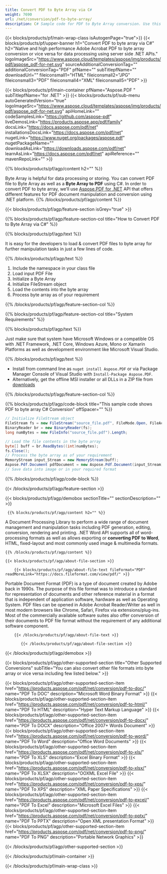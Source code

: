 ```yaml
---
title: Convert PDF to Byte Array via C# 
weight: 7690
url: /net/conversion/pdf-to-byte-array/ 
description: C# Sample code for PDF to Byte Array conversion. Use this code for PDF to Byte Array conversion within VB.NET, Asp.NET or any .NET based application.
---
```


{{< blocks/products/pf/main-wrap-class isAutogenPage="true">}}
{{< blocks/products/pf/upper-banner h1="Convert PDF to byte array via C#" h2="Native and high performance Adobe Acrobat PDF to byte array conversion or vice versa for data processing using server side .NET APIs." logoImageSrc="https://www.aspose.cloud/templates/aspose/img/products/pdf/aspose_pdf-for-net.svg" sourceAdditionalConversionTag="" additionalConversionTag="PDF" pfName="" subTitlepfName="" downloadUrl="" fileiconsmall1="HTML" fileiconsmall2="JPG" fileiconsmall3="PDF" fileiconsmall4="XML" fileiconsmall5="PDF" >}}

{{< blocks/products/pf/main-container pfName="Aspose.PDF " subTitlepfName="for .NET" >}}
{{< blocks/products/pf/sub-menu autoGeneratedVersion="true" logoImageSrc="https://www.aspose.cloud/templates/aspose/img/products/pdf/aspose_pdf-for-net.svg" apiHomeLink="" codeSamplesLink="https://github.com/aspose-pdf" liveDemosLink="https://products.aspose.app/pdf/family" docsLink="https://docs.aspose.com/pdf/net" installationsDocsLink="https://docs.aspose.com/pdf/net" nugetLink="https://www.nuget.org/packages/aspose.pdf" nugetPackageName="" downloadAsLink="https://downloads.aspose.com/pdf/net" learnAsLink="https://docs.aspose.com/pdf/net" apiReference="" mavenRepoLink="" >}}

{{% blocks/products/pf/agp/content h2="" %}}

 Byte Array is helpful for data processing or storing. You can convert PDF file to Byte Array as well as a **Byte Array to PDF** using C#. In order to convert PDF to byte array, we’ll use
 [Aspose.PDF for .NET](https://products.aspose.com/pdf/net) 
 API that offers different features for PDF document manipulation and conversion using .NET platform. 
{{% /blocks/products/pf/agp/content %}}

{{< blocks/products/pf/agp/feature-section isGrey="true" >}}

{{% blocks/products/pf/agp/feature-section-col title="How to Convert PDF to Byte Array via C#" %}}

{{% blocks/products/pf/agp/text %}}

 It is easy for the developers to load & convert PDF files to byte array for further manipulation tasks in just a few lines of code.

{{% /blocks/products/pf/agp/text %}}

1.  Include the namespace in your class file
1.  Load input PDF File
1.  Initialize a Byte Array
1.  Initialize FileStream object
1.  Load the contents into the byte array 
1.  Process byte array as of your requirement

{{% /blocks/products/pf/agp/feature-section-col %}}

{{% blocks/products/pf/agp/feature-section-col title="System Requirements" %}}

{{% blocks/products/pf/agp/text %}}

 Just make sure that system have Microsoft Windows or a compatible OS with .NET Framework, .NET Core, Windows Azure, Mono or Xamarin Platforms as well as development environment like Microsoft Visual Studio. 

{{% /blocks/products/pf/agp/text %}}

- Install from command line as <code>nuget install Aspose.PDF</code> or via Package Manager Console of Visual Studio with <code>Install-Package Aspose.PDF</code>.
- Alternatively, get the offline MSI installer or all DLLs in a ZIP file from <a href="https://downloads.aspose.com/pdf/net">downloads</a>

{{% /blocks/products/pf/agp/feature-section-col %}}

{{% blocks/products/pf/agp/code-block title="This sample code shows PDF to byte array C# Conversion" offSpacer="" %}}

```cs
// Initialize FileStream object
FileStream fs = new FileStream("source_file.pdf", FileMode.Open, FileAccess.Read);
BinaryReader br = new BinaryReader(fs);
long numBytes = new FileInfo("source_file.pdf").Length;

// Load the file contents in the byte array
byte[] buff = br.ReadBytes((int)numBytes);
fs.Close();
// Process the byte array as of your requirement
MemoryStream input_Stream = new MemoryStream(buff);
Aspose.Pdf.Document pdfDocument = new Aspose.Pdf.Document(input_Stream);
// Save data into image or in your required format 

```

{{% /blocks/products/pf/agp/code-block %}}

{{< /blocks/products/pf/agp/feature-section >}}

<!-- aboutfile Starts -->

{{< blocks/products/pf/agp/demobox sectionTitle="" sectionDescription="" >}}
      
     {{% blocks/products/pf/agp/content h2="" %}}

A Document Processing Library to perform a wide range of document management and manipulation tasks including PDF generation, editing, conversion, rendering and printing. .NET Word API supports all of word-processing formats as well as allows exporting or **converting PDF to Word**, HTML, fixed-layout and most commonly used image & multimedia formats.



    {{% /blocks/products/pf/agp/content %}}

    {{< blocks/products/pf/agp/about-file-section >}}

        {{< blocks/products/pf/agp/about-file-text fileFormat="PDF" readMoreLink="https://docs.fileformat.com/view/pdf/" >}}
Portable Document Format (PDF) is a type of document created by Adobe back in 1990s. The purpose of this file format was to introduce a standard for representation of documents and other reference material in a format that is independent of application software, hardware as well as Operating System. PDF files can be opened in Adobe Acrobat Reader/Writer as well in most modern browsers like Chrome, Safari, Firefox via extensions/plug-ins. Most of the commercially available software suites also offer conversion of their documents to PDF file format without the requirement of any additional software component.

        {{< /blocks/products/pf/agp/about-file-text >}}

           {{< /blocks/products/pf/agp/about-file-section >}}

{{< /blocks/products/pf/agp/demobox >}}

<!-- aboutfile Ends -->

{{< blocks/products/pf/agp/other-supported-section title="Other Supported Conversions" subTitle="You can also convert other file formats into byte array or vice versa including few listed below." >}}

{{< blocks/products/pf/agp/other-supported-section-item href="https://products.aspose.com/pdf/net/conversion/pdf-to-doc/" name="PDF To DOC" description="Microsoft Word Binary Format" >}} {{< blocks/products/pf/agp/other-supported-section-item href="https://products.aspose.com/pdf/net/conversion/pdf-to-html/" name="PDF To HTML" description="Hyper Text Markup Language" >}} {{< blocks/products/pf/agp/other-supported-section-item href="https://products.aspose.com/pdf/net/conversion/pdf-to-docx/" name="PDF To DOCX" description="Office 2007+ Words Document" >}} {{< blocks/products/pf/agp/other-supported-section-item href="https://products.aspose.com/pdf/net/conversion/pdf-to-word/" name="PDF To Word" description="Office Word Documents" >}} {{< blocks/products/pf/agp/other-supported-section-item href="https://products.aspose.com/pdf/net/conversion/pdf-to-xls/" name="PDF To XLS" description="Excel Binary Format" >}} {{< blocks/products/pf/agp/other-supported-section-item href="https://products.aspose.com/pdf/net/conversion/pdf-to-xlsx/" name="PDF To XLSX" description="OOXML Excel File" >}} {{< blocks/products/pf/agp/other-supported-section-item href="https://products.aspose.com/pdf/net/conversion/pdf-to-xps/" name="PDF To XPS" description="XML Paper Specifications" >}} {{< blocks/products/pf/agp/other-supported-section-item href="https://products.aspose.com/pdf/net/conversion/pdf-to-excel/" name="PDF To Excel" description="Microsoft Excel Files" >}} {{< blocks/products/pf/agp/other-supported-section-item href="https://products.aspose.com/pdf/net/conversion/pdf-to-pptx/" name="PDF To PPTX" description="Open XML presentation Format" >}} {{< blocks/products/pf/agp/other-supported-section-item href="https://products.aspose.com/pdf/net/conversion/pdf-to-png/" name="PDF To PNG" description="Portable Network Graphics" >}} 

{{< /blocks/products/pf/agp/other-supported-section >}}

{{< /blocks/products/pf/main-container >}}
    
{{< /blocks/products/pf/main-wrap-class >}}